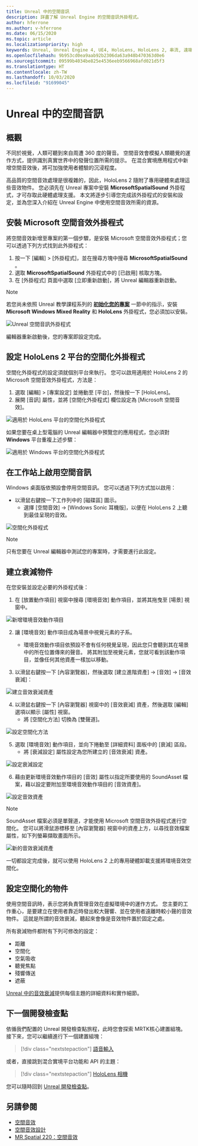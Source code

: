 ```yaml
---
title: Unreal 中的空間音訊
description: 詳盡了解 Unreal Engine 的空間音訊外掛程式。
author: hferrone
ms.author: v-hferrone
ms.date: 06/15/2020
ms.topic: article
ms.localizationpriority: high
keywords: Unreal, Unreal Engine 4, UE4, HoloLens, HoloLens 2, 串流, 遠端, 混合實境, 開發, 開始使用, 功能, 新專案, 模擬器, 文件, 指南, 功能, 全像投影, 遊戲開發
ms.openlocfilehash: 9b953cd0ea9aab92b2306da63a948b470363d0e6
ms.sourcegitcommit: 09599b4034be825e4536eeb9566968afd021d5f3
ms.translationtype: HT
ms.contentlocale: zh-TW
ms.lasthandoff: 10/03/2020
ms.locfileid: "91699045"
---
```

# <a name="spatial-audio-in-unreal"></a>Unreal 中的空間音訊

## <a name="overview"></a>概觀

不同於視覺，人類可聽到來自周遭 360 度的聲音。 空間音效會模擬人類聽覺的運作方式，提供識別真實世界中的發聲位置所需的提示。 在混合實境應用程式中新增空間音效後，將可加強使用者體驗的沉浸程度。  

高品質的空間音效處理是很複雜的，因此，HoloLens 2 隨附了專用硬體來處理這些音效物件。  您必須先在 Unreal 專案中安裝 **MicrosoftSpatialSound** 外掛程式，才可存取此硬體處理支援。 本文將逐步引導您完成該外掛程式的安裝和設定，並為您深入介紹在 Unreal Engine 中使用空間音效所需的資源。

## <a name="installing-the-microsoft-spatial-sound-plugin"></a>安裝 Microsoft 空間音效外掛程式

將空間音效新增至專案的第一個步驟，是安裝 Microsoft 空間音效外掛程式；您可以透過下列方式找到此外掛程式：

1. 按一下 [編輯] > [外掛程式]，並在搜尋方塊中搜尋 **MicrosoftSpatialSound** 。
2. 選取 **MicrosoftSpatialSound** 外掛程式中的 [已啟用] 核取方塊。
3. 在 [外掛程式] 頁面中選取 [立即重新啟動]，將 Unreal 編輯器重新啟動。

> [!NOTE]
> 若您尚未依照 Unreal 教學課程系列的 **[初始化您的專案](tutorials/unreal-uxt-ch2.md)** 一節中的指示，安裝 **Microsoft Windows Mixed Reality** 和 **HoloLens** 外掛程式，您必須加以安裝。

![Unreal 空間音訊外掛程式](images/unreal-spatial-audio-img-01.png)

編輯器重新啟動後，您的專案即設定完成。


## <a name="setting-the-spatialization-plugin-for-hololens-2-platform"></a>設定 HoloLens 2 平台的空間化外掛程式
空間化外掛程式的設定須就個別平台來執行。  您可以啟用適用於 HoloLens 2 的 Microsoft 空間音效外掛程式，方法是：
1. 選取 [編輯] > [專案設定] 並捲動至 [平台]，然後按一下 [HoloLens]。
2. 展開 [音訊] 屬性，並將 [空間化外掛程式] 欄位設定為 [Microsoft 空間音效]。

![適用於 HoloLens 平台的空間化外掛程式](images/unreal-spatial-audio-img-02.png)

如果您要在桌上型電腦的 Unreal 編輯器中預覽您的應用程式，您必須對 **Windows** 平台重複上述步驟：

![適用於 Windows 平台的空間化外掛程式](images/unreal-spatial-audio-img-05.png)

## <a name="enabling-spatial-audio-on-your-workstation"></a>在工作站上啟用空間音訊
Windows 桌面版依預設會停用空間音訊。 您可以透過下列方式加以啟用：
* 以滑鼠右鍵按一下工作列中的 [磁碟區] 圖示。
    + 選擇 [空間音效] -> [Windows Sonic 耳機版]，以便在 HoloLens 2 上聽到最佳呈現的音效。

![空間化外掛程式](images/unreal-spatial-audio-img-04.png)

> [!NOTE]
>只有您要在 Unreal 編輯器中測試您的專案時，才需要進行此設定。

## <a name="creating-attenuation-objects"></a>建立衰減物件
在您安裝並設定必要的外掛程式後：
1. 在 [放置動作項目] 視窗中搜尋 [環境音效] 動作項目，並將其拖曳至 [場景] 視窗中。

![新增環境音效動作項目](images/unreal-spatial-audio-img-07.png)

2. 讓 [環境音效] 動作項目成為場景中視覺元素的子系。
    * 環境音效動作項目依預設不會有任何視覺呈現，因此您只會聽到其在場景中的所在位置傳來的聲音。 將其附加至視覺元素，您就可看到該動作項目，並像任何其他資產一樣加以移動。

3.  以滑鼠右鍵按一下 [內容瀏覽器]，然後選取 [建立進階資產] -> [音效] -> [音效衰減]：

![建立音效衰減資產](images/unreal-spatial-audio-img-06.png)

4. 以滑鼠右鍵按一下 [內容瀏覽器] 視窗中的 [音效衰減] 資產，然後選取 [編輯] 選項以顯示 [屬性] 視窗。
    * 將 [空間化方法] 切換為 [雙聲道]。

![設定空間化方法](images/unreal-spatial-audio-img-03.png)

5. 選取 [環境音效] 動作項目，並向下捲動至 [詳細資料] 面板中的 [衰減] 區段。
    * 將 [衰減設定] 屬性設定為您所建立的 [音效衰減] 資產。

![設定衰減設定](images/unreal-spatial-audio-img-08.png)

6. 藉由更新環境音效動作項目的 [音效] 屬性以指定所要使用的 SoundAsset 檔案，藉以設定要附加至環境音效動作項目的 [音效資產]。

![設定音效資產](images/unreal-spatial-audio-img-09.png)

> [!NOTE]
> SoundAsset 檔案必須是單聲道，才能使用 Microsoft 空間音效外掛程式進行空間化。 您可以將滑鼠游標移至 [內容瀏覽器] 視窗中的資產上方，以尋找音效檔案屬性，如下列螢幕擷取畫面所示。

![新的音效衰減資產](images/unreal-spatial-audio-img-10.png)

一切都設定完成後，就可以使用 HoloLens 2 上的專用硬體卸載支援將環境音效空間化。

## <a name="configuring-objects-for-spatialization"></a>設定空間化的物件
使用空間音訊時，表示您將負責管理音效在虛擬環境中的運作方式。 您主要的工作重心，是要建立在使用者靠近時發出較大聲響、並在使用者遠離時較小聲的音效物件。 這就是所謂的音效衰減，聽起來會像是音效物件置於固定之處。

所有衰減物件都附有下列可修改的設定：
* 距離
* 空間化
* 空氣吸收
* 聽覺焦點
* 殘響傳送
* 遮蔽

[Unreal 中的音效衰減](https://docs.unrealengine.com/Engine/Audio/DistanceModelAttenuation/index.html)提供每個主題的詳細資料和實作細節。

## <a name="next-development-checkpoint"></a>下一個開發檢查點

依循我們配置的 Unreal 開發檢查點旅程，此時您會探索 MRTK核心建置組塊。 接下來，您可以繼續進行下一個建置組塊：

> [!div class="nextstepaction"]
> [語音輸入](unreal-voice-input.md)

或者，直接跳到混合實境平台功能和 API 的主題：

> [!div class="nextstepaction"]
> [HoloLens 相機](unreal-hololens-camera.md)

您可以隨時回到 [Unreal 開發檢查點](unreal-development-overview.md#2-core-building-blocks)。


## <a name="see-also"></a>另請參閱
* [空間音效](https://docs.microsoft.com/windows/mixed-reality/spatial-sound)
* [空間音效設計](https://docs.microsoft.com/windows/mixed-reality/spatial-sound-design)
* [MR Spatial 220：空間音效](https://docs.microsoft.com/windows/mixed-reality/holograms-220)

